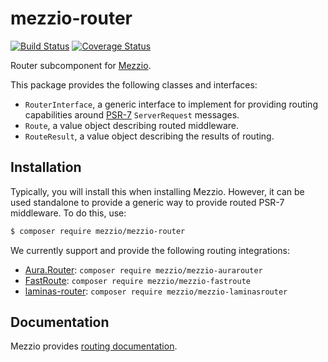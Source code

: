 # mezzio-router

[![Build Status](https://travis-ci.org/mezzio/mezzio-router.svg?branch=master)](https://travis-ci.org/mezzio/mezzio-router)
[![Coverage Status](https://coveralls.io/repos/github/mezzio/mezzio-router/badge.svg?branch=master)](https://coveralls.io/github/mezzio/mezzio-router?branch=master)

Router subcomponent for [Mezzio](https://github.com/mezzio/mezzio).

This package provides the following classes and interfaces:

- `RouterInterface`, a generic interface to implement for providing routing
  capabilities around [PSR-7](http://www.php-fig.org/psr/psr-7/)
  `ServerRequest` messages.
- `Route`, a value object describing routed middleware.
- `RouteResult`, a value object describing the results of routing.

## Installation

Typically, you will install this when installing Mezzio. However, it can be
used standalone to provide a generic way to provide routed PSR-7 middleware. To
do this, use:

```bash
$ composer require mezzio/mezzio-router
```

We currently support and provide the following routing integrations:

- [Aura.Router](https://github.com/auraphp/Aura.Router):
  `composer require mezzio/mezzio-aurarouter`
- [FastRoute](https://github.com/nikic/FastRoute):
  `composer require mezzio/mezzio-fastroute`
- [laminas-router](https://github.com/laminas/laminas-router):
  `composer require mezzio/mezzio-laminasrouter`

## Documentation

Mezzio provides [routing documentation](https://docs.mezzio.dev/mezzio/features/router/intro/).
